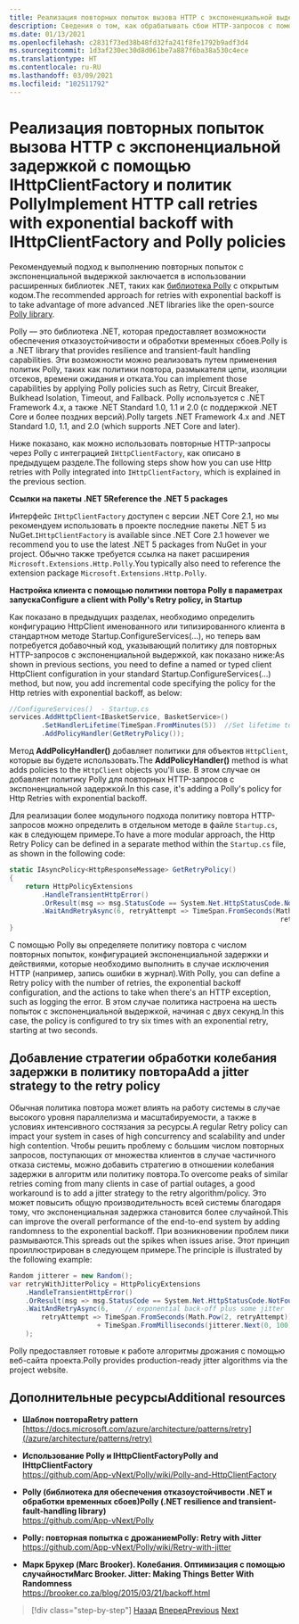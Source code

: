 ```yaml
---
title: Реализация повторных попыток вызова HTTP с экспоненциальной выдержкой с помощью библиотеки Polly
description: Сведения о том, как обрабатывать сбои HTTP-запросов с помощью Polly и IHttpClientFactory.
ms.date: 01/13/2021
ms.openlocfilehash: c2831f73ed38b48fd32fa241f8fe1792b9adf3d4
ms.sourcegitcommit: 1d3af230ec30d8d061be7a887f6ba38a530c4ece
ms.translationtype: HT
ms.contentlocale: ru-RU
ms.lasthandoff: 03/09/2021
ms.locfileid: "102511792"
---
```

# <a name="implement-http-call-retries-with-exponential-backoff-with-ihttpclientfactory-and-polly-policies"></a><span data-ttu-id="5aa6f-103">Реализация повторных попыток вызова HTTP с экспоненциальной задержкой с помощью IHttpClientFactory и политик Polly</span><span class="sxs-lookup"><span data-stu-id="5aa6f-103">Implement HTTP call retries with exponential backoff with IHttpClientFactory and Polly policies</span></span>

<span data-ttu-id="5aa6f-104">Рекомендуемый подход к выполнению повторных попыток с экспоненциальной выдержкой заключается в использовании расширенных библиотек .NET, таких как [библиотека Polly](https://github.com/App-vNext/Polly) с открытым кодом.</span><span class="sxs-lookup"><span data-stu-id="5aa6f-104">The recommended approach for retries with exponential backoff is to take advantage of more advanced .NET libraries like the open-source [Polly library](https://github.com/App-vNext/Polly).</span></span>

<span data-ttu-id="5aa6f-105">Polly — это библиотека .NET, которая предоставляет возможности обеспечения отказоустойчивости и обработки временных сбоев.</span><span class="sxs-lookup"><span data-stu-id="5aa6f-105">Polly is a .NET library that provides resilience and transient-fault handling capabilities.</span></span> <span data-ttu-id="5aa6f-106">Эти возможности можно реализовать путем применения политик Polly, таких как политики повтора, размыкателя цепи, изоляции отсеков, времени ожидания и отката.</span><span class="sxs-lookup"><span data-stu-id="5aa6f-106">You can implement those capabilities by applying Polly policies such as Retry, Circuit Breaker, Bulkhead Isolation, Timeout, and Fallback.</span></span> <span data-ttu-id="5aa6f-107">Polly используется с .NET Framework 4.x, а также .NET Standard 1.0, 1.1 и 2.0 (с поддержкой .NET Core и более поздних версий).</span><span class="sxs-lookup"><span data-stu-id="5aa6f-107">Polly targets .NET Framework 4.x and .NET Standard 1.0, 1.1, and 2.0 (which supports .NET Core and later).</span></span>

<span data-ttu-id="5aa6f-108">Ниже показано, как можно использовать повторные HTTP-запросы через Polly с интеграцией `IHttpClientFactory`, как описано в предыдущем разделе.</span><span class="sxs-lookup"><span data-stu-id="5aa6f-108">The following steps show how you can use Http retries with Polly integrated into `IHttpClientFactory`, which is explained in the previous section.</span></span>

<span data-ttu-id="5aa6f-109">**Ссылки на пакеты .NET 5**</span><span class="sxs-lookup"><span data-stu-id="5aa6f-109">**Reference the .NET 5 packages**</span></span>

<span data-ttu-id="5aa6f-110">Интерфейс `IHttpClientFactory` доступен с версии .NET Core 2.1, но мы рекомендуем использовать в проекте последние пакеты .NET 5 из NuGet.</span><span class="sxs-lookup"><span data-stu-id="5aa6f-110">`IHttpClientFactory` is available since .NET Core 2.1 however we recommend you to use the latest .NET 5 packages from NuGet in your project.</span></span> <span data-ttu-id="5aa6f-111">Обычно также требуется ссылка на пакет расширения `Microsoft.Extensions.Http.Polly`.</span><span class="sxs-lookup"><span data-stu-id="5aa6f-111">You typically also need to reference the extension package `Microsoft.Extensions.Http.Polly`.</span></span>

<span data-ttu-id="5aa6f-112">**Настройка клиента с помощью политики повтора Polly в параметрах запуска**</span><span class="sxs-lookup"><span data-stu-id="5aa6f-112">**Configure a client with Polly's Retry policy, in Startup**</span></span>

<span data-ttu-id="5aa6f-113">Как показано в предыдущих разделах, необходимо определить конфигурацию HttpClient именованного или типизированного клиента в стандартном методе Startup.ConfigureServices(...), но теперь вам потребуется добавочный код, указывающий политику для повторных HTTP-запросов с экспоненциальной выдержкой, как показано ниже:</span><span class="sxs-lookup"><span data-stu-id="5aa6f-113">As shown in previous sections, you need to define a named or typed client HttpClient configuration in your standard Startup.ConfigureServices(...) method, but now, you add incremental code specifying the policy for the Http retries with exponential backoff, as below:</span></span>

```csharp
//ConfigureServices()  - Startup.cs
services.AddHttpClient<IBasketService, BasketService>()
        .SetHandlerLifetime(TimeSpan.FromMinutes(5))  //Set lifetime to five minutes
        .AddPolicyHandler(GetRetryPolicy());
```

<span data-ttu-id="5aa6f-114">Метод **AddPolicyHandler()** добавляет политики для объектов `HttpClient`, которые вы будете использовать.</span><span class="sxs-lookup"><span data-stu-id="5aa6f-114">The **AddPolicyHandler()** method is what adds policies to the `HttpClient` objects you'll use.</span></span> <span data-ttu-id="5aa6f-115">В этом случае он добавляет политику Polly для повторных HTTP-запросов с экспоненциальной задержкой.</span><span class="sxs-lookup"><span data-stu-id="5aa6f-115">In this case, it's adding a Polly's policy for Http Retries with exponential backoff.</span></span>

<span data-ttu-id="5aa6f-116">Для реализации более модульного подхода политику повтора HTTP-запросов можно определить в отдельном методе в файле `Startup.cs`, как в следующем примере.</span><span class="sxs-lookup"><span data-stu-id="5aa6f-116">To have a more modular approach, the Http Retry Policy can be defined in a separate method within the `Startup.cs` file, as shown in the following code:</span></span>

```csharp
static IAsyncPolicy<HttpResponseMessage> GetRetryPolicy()
{
    return HttpPolicyExtensions
        .HandleTransientHttpError()
        .OrResult(msg => msg.StatusCode == System.Net.HttpStatusCode.NotFound)
        .WaitAndRetryAsync(6, retryAttempt => TimeSpan.FromSeconds(Math.Pow(2,
                                                                    retryAttempt)));
}
```

<span data-ttu-id="5aa6f-117">С помощью Polly вы определяете политику повтора с числом повторных попыток, конфигурацией экспоненциальной задержки и действиями, которые необходимо выполнить в случае исключения HTTP (например, запись ошибки в журнал).</span><span class="sxs-lookup"><span data-stu-id="5aa6f-117">With Polly, you can define a Retry policy with the number of retries, the exponential backoff configuration, and the actions to take when there's an HTTP exception, such as logging the error.</span></span> <span data-ttu-id="5aa6f-118">В этом случае политика настроена на шесть попыток с экспоненциальной выдержкой, начиная с двух секунд.</span><span class="sxs-lookup"><span data-stu-id="5aa6f-118">In this case, the policy is configured to try six times with an exponential retry, starting at two seconds.</span></span>

## <a name="add-a-jitter-strategy-to-the-retry-policy"></a><span data-ttu-id="5aa6f-119">Добавление стратегии обработки колебания задержки в политику повтора</span><span class="sxs-lookup"><span data-stu-id="5aa6f-119">Add a jitter strategy to the retry policy</span></span>

<span data-ttu-id="5aa6f-120">Обычная политика повтора может влиять на работу системы в случае высокого уровня параллелизма и масштабируемости, а также в условиях интенсивного состязания за ресурсы.</span><span class="sxs-lookup"><span data-stu-id="5aa6f-120">A regular Retry policy can impact your system in cases of high concurrency and scalability and under high contention.</span></span> <span data-ttu-id="5aa6f-121">Чтобы решить проблему с большим числом повторных запросов, поступающих от множества клиентов в случае частичного отказа системы, можно добавить стратегию в отношении колебания задержки в алгоритм или политику повтора.</span><span class="sxs-lookup"><span data-stu-id="5aa6f-121">To overcome peaks of similar retries coming from many clients in case of partial outages, a good workaround is to add a jitter strategy to the retry algorithm/policy.</span></span> <span data-ttu-id="5aa6f-122">Это может повысить общую производительность всей системы благодаря тому, что экспоненциальная задержка становится более случайной.</span><span class="sxs-lookup"><span data-stu-id="5aa6f-122">This can improve the overall performance of the end-to-end system by adding randomness to the exponential backoff.</span></span> <span data-ttu-id="5aa6f-123">При возникновении проблем пики размываются.</span><span class="sxs-lookup"><span data-stu-id="5aa6f-123">This spreads out the spikes when issues arise.</span></span> <span data-ttu-id="5aa6f-124">Этот принцип проиллюстрирован в следующем примере.</span><span class="sxs-lookup"><span data-stu-id="5aa6f-124">The principle is illustrated by the following example:</span></span>

```csharp
Random jitterer = new Random();
var retryWithJitterPolicy = HttpPolicyExtensions
    .HandleTransientHttpError()
    .OrResult(msg => msg.StatusCode == System.Net.HttpStatusCode.NotFound)
    .WaitAndRetryAsync(6,    // exponential back-off plus some jitter
        retryAttempt => TimeSpan.FromSeconds(Math.Pow(2, retryAttempt))  
                      + TimeSpan.FromMilliseconds(jitterer.Next(0, 100))
    );
```

<span data-ttu-id="5aa6f-125">Polly предоставляет готовые к работе алгоритмы дрожания с помощью веб-сайта проекта.</span><span class="sxs-lookup"><span data-stu-id="5aa6f-125">Polly provides production-ready jitter algorithms via the project website.</span></span>

## <a name="additional-resources"></a><span data-ttu-id="5aa6f-126">Дополнительные ресурсы</span><span class="sxs-lookup"><span data-stu-id="5aa6f-126">Additional resources</span></span>

- <span data-ttu-id="5aa6f-127">**Шаблон повтора**</span><span class="sxs-lookup"><span data-stu-id="5aa6f-127">**Retry pattern**</span></span>  
  [https://docs.microsoft.com/azure/architecture/patterns/retry](/azure/architecture/patterns/retry)

- <span data-ttu-id="5aa6f-128">**Использование Polly и IHttpClientFactory**</span><span class="sxs-lookup"><span data-stu-id="5aa6f-128">**Polly and IHttpClientFactory**</span></span>  
  <https://github.com/App-vNext/Polly/wiki/Polly-and-HttpClientFactory>

- <span data-ttu-id="5aa6f-129">**Polly (библиотека для обеспечения отказоустойчивости .NET и обработки временных сбоев)**</span><span class="sxs-lookup"><span data-stu-id="5aa6f-129">**Polly (.NET resilience and transient-fault-handling library)**</span></span>  
  <https://github.com/App-vNext/Polly>

- <span data-ttu-id="5aa6f-130">**Polly: повторная попытка с дрожанием**</span><span class="sxs-lookup"><span data-stu-id="5aa6f-130">**Polly: Retry with Jitter**</span></span>  
  <https://github.com/App-vNext/Polly/wiki/Retry-with-jitter>

- <span data-ttu-id="5aa6f-131">**Марк Брукер (Marc Brooker). Колебания. Оптимизация с помощью случайности**</span><span class="sxs-lookup"><span data-stu-id="5aa6f-131">**Marc Brooker. Jitter: Making Things Better With Randomness**</span></span>  
  <https://brooker.co.za/blog/2015/03/21/backoff.html>

>[!div class="step-by-step"]
><span data-ttu-id="5aa6f-132">[Назад](use-httpclientfactory-to-implement-resilient-http-requests.md)
>[Вперед](implement-circuit-breaker-pattern.md)</span><span class="sxs-lookup"><span data-stu-id="5aa6f-132">[Previous](use-httpclientfactory-to-implement-resilient-http-requests.md)
[Next](implement-circuit-breaker-pattern.md)</span></span>
